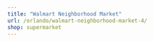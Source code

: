 ```yaml
---
title: "Walmart Neighborhood Market"
url: /orlando/walmart-neighborhood-market-4/
shop: supermarket
---
```

